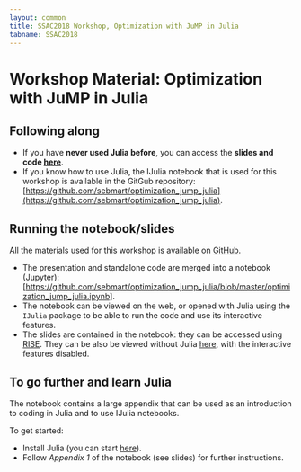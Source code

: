```yaml
---
layout: common
title: SSAC2018 Workshop, Optimization with JuMP in Julia
tabname: SSAC2018
---
```


# Workshop Material: Optimization with JuMP in Julia

## Following along
- If you have **never used Julia before**, you can access the **slides and code [here](assets/optimization_jump_julia.slides.html)**.
- If you know how to use Julia, the IJulia notebook that is used for this workshop is available in the GitGub repository: [https://github.com/sebmart/optimization_jump_julia](https://github.com/sebmart/optimization_jump_julia).

## Running the notebook/slides

All the materials used for this workshop is available on [GitHub](https://github.com/sebmart/optimization_jump_julia).
- The presentation and standalone code are merged into a notebook (Jupyter): [https://github.com/sebmart/optimization_jump_julia/blob/master/optimization_jump_julia.ipynb].
- The notebook can be viewed on the web, or opened with Julia using the `IJulia` package to be able to run the code and use its interactive features.
- The slides are contained in the notebook: they can be accessed using [RISE](https://damianavila.github.io/RISE/). They can be also be viewed without Julia [here](assets/optimization_jump_julia.slides.html), with the interactive features disabled.

## To go further and learn Julia

The notebook contains a large appendix that can be used as an introduction to coding in Julia and to use IJulia notebooks.

To get started:
- Install Julia (you can start [here](https://julialang.org/downloads/)).
- Follow *Appendix 1* of the notebook (see slides) for further instructions.

